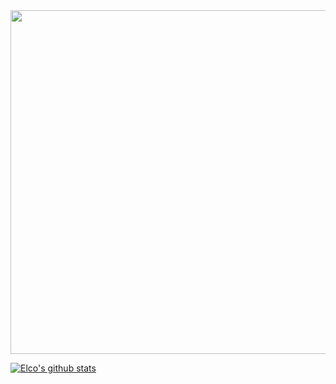 <!--- ![Highway gif](highway_name.gif) ---> 



<img src="highway_name.gif" width="550">


[![Elco's github stats](https://github-readme-stats.vercel.app/api?username=ElcovRijswijk&count_private=true&show_icons=true&theme=algolia)](https://github.com/anuraghazra/github-readme-stats)

